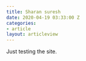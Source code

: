 ```yaml
---
title: Sharan suresh
date: 2020-04-19 03:33:00 Z
categories:
- article
layout: articleview
---
```


Just testing the site. 